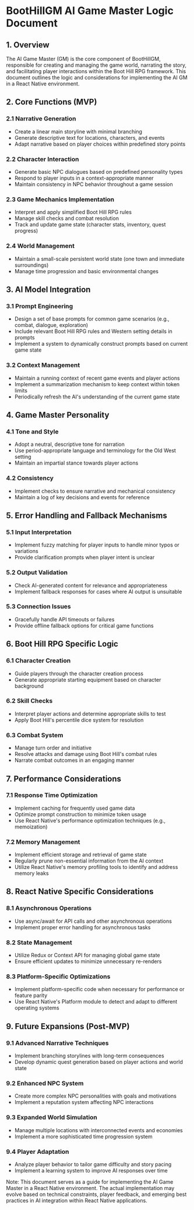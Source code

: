 # BootHillGM AI Game Master Logic Document

## 1. Overview
The AI Game Master (GM) is the core component of BootHillGM, responsible for creating and managing the game world, narrating the story, and facilitating player interactions within the Boot Hill RPG framework. This document outlines the logic and considerations for implementing the AI GM in a React Native environment.

## 2. Core Functions (MVP)

### 2.1 Narrative Generation
- Create a linear main storyline with minimal branching
- Generate descriptive text for locations, characters, and events
- Adapt narrative based on player choices within predefined story points

### 2.2 Character Interaction
- Generate basic NPC dialogues based on predefined personality types
- Respond to player inputs in a context-appropriate manner
- Maintain consistency in NPC behavior throughout a game session

### 2.3 Game Mechanics Implementation
- Interpret and apply simplified Boot Hill RPG rules
- Manage skill checks and combat resolution
- Track and update game state (character stats, inventory, quest progress)

### 2.4 World Management
- Maintain a small-scale persistent world state (one town and immediate surroundings)
- Manage time progression and basic environmental changes

## 3. AI Model Integration

### 3.1 Prompt Engineering
- Design a set of base prompts for common game scenarios (e.g., combat, dialogue, exploration)
- Include relevant Boot Hill RPG rules and Western setting details in prompts
- Implement a system to dynamically construct prompts based on current game state

### 3.2 Context Management
- Maintain a running context of recent game events and player actions
- Implement a summarization mechanism to keep context within token limits
- Periodically refresh the AI's understanding of the current game state

## 4. Game Master Personality

### 4.1 Tone and Style
- Adopt a neutral, descriptive tone for narration
- Use period-appropriate language and terminology for the Old West setting
- Maintain an impartial stance towards player actions

### 4.2 Consistency
- Implement checks to ensure narrative and mechanical consistency
- Maintain a log of key decisions and events for reference

## 5. Error Handling and Fallback Mechanisms

### 5.1 Input Interpretation
- Implement fuzzy matching for player inputs to handle minor typos or variations
- Provide clarification prompts when player intent is unclear

### 5.2 Output Validation
- Check AI-generated content for relevance and appropriateness
- Implement fallback responses for cases where AI output is unsuitable

### 5.3 Connection Issues
- Gracefully handle API timeouts or failures
- Provide offline fallback options for critical game functions

## 6. Boot Hill RPG Specific Logic

### 6.1 Character Creation
- Guide players through the character creation process
- Generate appropriate starting equipment based on character background

### 6.2 Skill Checks
- Interpret player actions and determine appropriate skills to test
- Apply Boot Hill's percentile dice system for resolution

### 6.3 Combat System
- Manage turn order and initiative
- Resolve attacks and damage using Boot Hill's combat rules
- Narrate combat outcomes in an engaging manner

## 7. Performance Considerations

### 7.1 Response Time Optimization
- Implement caching for frequently used game data
- Optimize prompt construction to minimize token usage
- Use React Native's performance optimization techniques (e.g., memoization)

### 7.2 Memory Management
- Implement efficient storage and retrieval of game state
- Regularly prune non-essential information from the AI context
- Utilize React Native's memory profiling tools to identify and address memory leaks

## 8. React Native Specific Considerations

### 8.1 Asynchronous Operations
- Use async/await for API calls and other asynchronous operations
- Implement proper error handling for asynchronous tasks

### 8.2 State Management
- Utilize Redux or Context API for managing global game state
- Ensure efficient updates to minimize unnecessary re-renders

### 8.3 Platform-Specific Optimizations
- Implement platform-specific code when necessary for performance or feature parity
- Use React Native's Platform module to detect and adapt to different operating systems

## 9. Future Expansions (Post-MVP)

### 9.1 Advanced Narrative Techniques
- Implement branching storylines with long-term consequences
- Develop dynamic quest generation based on player actions and world state

### 9.2 Enhanced NPC System
- Create more complex NPC personalities with goals and motivations
- Implement a reputation system affecting NPC interactions

### 9.3 Expanded World Simulation
- Manage multiple locations with interconnected events and economies
- Implement a more sophisticated time progression system

### 9.4 Player Adaptation
- Analyze player behavior to tailor game difficulty and story pacing
- Implement a learning system to improve AI responses over time

Note: This document serves as a guide for implementing the AI Game Master in a React Native environment. The actual implementation may evolve based on technical constraints, player feedback, and emerging best practices in AI integration within React Native applications.